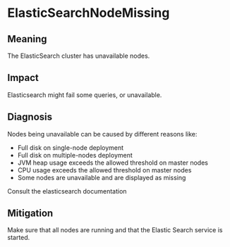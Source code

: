 # ElasticSearchNodeMissing

## Meaning
The ElasticSearch cluster has unavailable nodes.

## Impact
Elasticsearch might fail some queries, or unavailable.

## Diagnosis

Nodes being unavailable can be caused by different reasons like:

- Full disk on single-node deployment
- Full disk on multiple-nodes deployment
- JVM heap usage exceeds the allowed threshold on master nodes
- CPU usage exceeds the allowed threshold on master nodes
- Some nodes are unavailable and are displayed as missing

Consult the elasticsearch documentation

## Mitigation
Make sure that all nodes are running and that the Elastic Search service is started.
